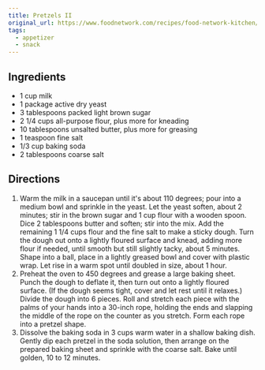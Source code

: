 ```yaml
---
title: Pretzels II
original_url: https://www.foodnetwork.com/recipes/food-network-kitchen/almost-famous-soft-pretzels-recipe-1972733
tags:
  - appetizer
  - snack
---
```


## Ingredients

* 1 cup milk
* 1 package active dry yeast
* 3 tablespoons packed light brown sugar
* 2 1/4 cups all-purpose flour, plus more for kneading
* 10 tablespoons unsalted butter, plus more for greasing
* 1 teaspoon fine salt
* 1/3 cup baking soda
* 2 tablespoons coarse salt

## Directions 
1. Warm the milk in a saucepan until it's about 110 degrees; pour into a medium bowl and sprinkle in the yeast. Let the yeast soften, about 2 minutes; stir in the brown sugar and 1 cup flour with a wooden spoon. Dice 2 tablespoons butter and soften; stir into the mix. Add the remaining 1 1/4 cups flour and the fine salt to make a sticky dough. Turn the dough out onto a lightly floured surface and knead, adding more flour if needed, until smooth but still slightly tacky, about 5 minutes. Shape into a ball, place in a lightly greased bowl and cover with plastic wrap. Let rise in a warm spot until doubled in size, about 1 hour.
1. Preheat the oven to 450 degrees and grease a large baking sheet. Punch the dough to deflate it, then turn out onto a lightly floured surface. (If the dough seems tight, cover and let rest until it relaxes.) Divide the dough into 6 pieces. Roll and stretch each piece with the palms of your hands into a 30-inch rope, holding the ends and slapping the middle of the rope on the counter as you stretch. Form each rope into a pretzel shape.
1. Dissolve the baking soda in 3 cups warm water in a shallow baking dish. Gently dip each pretzel in the soda solution, then arrange on the prepared baking sheet and sprinkle with the coarse salt. Bake until golden, 10 to 12 minutes.